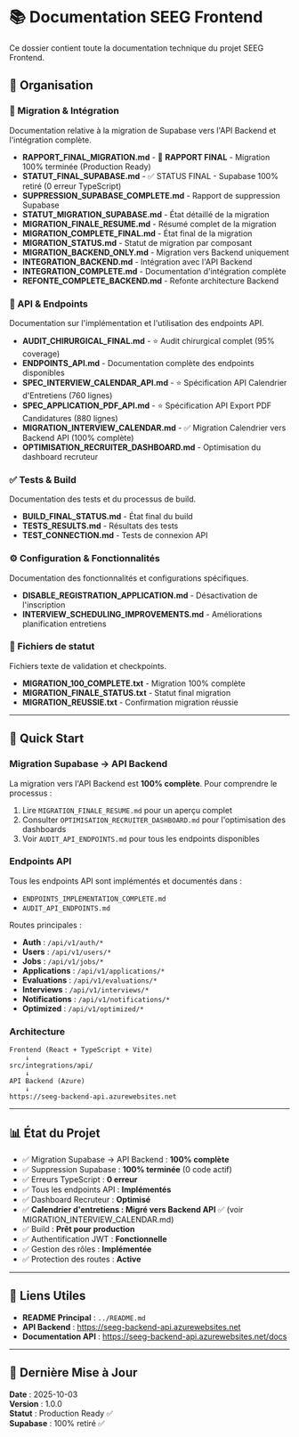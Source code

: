 # 📚 Documentation SEEG Frontend

Ce dossier contient toute la documentation technique du projet SEEG Frontend.

## 📁 Organisation

### 🔄 Migration & Intégration
Documentation relative à la migration de Supabase vers l'API Backend et l'intégration complète.

- **RAPPORT_FINAL_MIGRATION.md** - 🎉 **RAPPORT FINAL** - Migration 100% terminée (Production Ready)
- **STATUT_FINAL_SUPABASE.md** - ✅ STATUS FINAL - Supabase 100% retiré (0 erreur TypeScript)
- **SUPPRESSION_SUPABASE_COMPLETE.md** - Rapport de suppression Supabase
- **STATUT_MIGRATION_SUPABASE.md** - État détaillé de la migration
- **MIGRATION_FINALE_RESUME.md** - Résumé complet de la migration
- **MIGRATION_COMPLETE_FINAL.md** - État final de la migration
- **MIGRATION_STATUS.md** - Statut de migration par composant
- **MIGRATION_BACKEND_ONLY.md** - Migration vers Backend uniquement
- **INTEGRATION_BACKEND.md** - Intégration avec l'API Backend
- **INTEGRATION_COMPLETE.md** - Documentation d'intégration complète
- **REFONTE_COMPLETE_BACKEND.md** - Refonte architecture Backend

### 🔌 API & Endpoints
Documentation sur l'implémentation et l'utilisation des endpoints API.

- **AUDIT_CHIRURGICAL_FINAL.md** - ⭐ Audit chirurgical complet (95% coverage)
- **ENDPOINTS_API.md** - Documentation complète des endpoints disponibles
- **SPEC_INTERVIEW_CALENDAR_API.md** - ⭐ Spécification API Calendrier d'Entretiens (760 lignes)
- **SPEC_APPLICATION_PDF_API.md** - ⭐ Spécification API Export PDF Candidatures (880 lignes)
- **MIGRATION_INTERVIEW_CALENDAR.md** - ✅ Migration Calendrier vers Backend API (100% complète)
- **OPTIMISATION_RECRUITER_DASHBOARD.md** - Optimisation du dashboard recruteur

### ✅ Tests & Build
Documentation des tests et du processus de build.

- **BUILD_FINAL_STATUS.md** - État final du build
- **TESTS_RESULTS.md** - Résultats des tests
- **TEST_CONNECTION.md** - Tests de connexion API

### ⚙️ Configuration & Fonctionnalités
Documentation des fonctionnalités et configurations spécifiques.

- **DISABLE_REGISTRATION_APPLICATION.md** - Désactivation de l'inscription
- **INTERVIEW_SCHEDULING_IMPROVEMENTS.md** - Améliorations planification entretiens

### 📝 Fichiers de statut
Fichiers texte de validation et checkpoints.

- **MIGRATION_100_COMPLETE.txt** - Migration 100% complète
- **MIGRATION_FINALE_STATUS.txt** - Statut final migration
- **MIGRATION_REUSSIE.txt** - Confirmation migration réussie

---

## 🚀 Quick Start

### Migration Supabase → API Backend

La migration vers l'API Backend est **100% complète**. Pour comprendre le processus :

1. Lire `MIGRATION_FINALE_RESUME.md` pour un aperçu complet
2. Consulter `OPTIMISATION_RECRUITER_DASHBOARD.md` pour l'optimisation des dashboards
3. Voir `AUDIT_API_ENDPOINTS.md` pour tous les endpoints disponibles

### Endpoints API

Tous les endpoints API sont implémentés et documentés dans :
- `ENDPOINTS_IMPLEMENTATION_COMPLETE.md`
- `AUDIT_API_ENDPOINTS.md`

Routes principales :
- **Auth** : `/api/v1/auth/*`
- **Users** : `/api/v1/users/*`
- **Jobs** : `/api/v1/jobs/*`
- **Applications** : `/api/v1/applications/*`
- **Evaluations** : `/api/v1/evaluations/*`
- **Interviews** : `/api/v1/interviews/*`
- **Notifications** : `/api/v1/notifications/*`
- **Optimized** : `/api/v1/optimized/*`

### Architecture

```
Frontend (React + TypeScript + Vite)
    ↓
src/integrations/api/
    ↓
API Backend (Azure)
    ↓
https://seeg-backend-api.azurewebsites.net
```

---

## 📊 État du Projet

- ✅ Migration Supabase → API Backend : **100% complète**
- ✅ Suppression Supabase : **100% terminée** (0 code actif)
- ✅ Erreurs TypeScript : **0 erreur**
- ✅ Tous les endpoints API : **Implémentés**
- ✅ Dashboard Recruteur : **Optimisé**
- ✅ **Calendrier d'entretiens : Migré vers Backend API** ✅ (voir MIGRATION_INTERVIEW_CALENDAR.md)
- ✅ Build : **Prêt pour production**
- ✅ Authentification JWT : **Fonctionnelle**
- ✅ Gestion des rôles : **Implémentée**
- ✅ Protection des routes : **Active**

---

## 🔗 Liens Utiles

- **README Principal** : `../README.md`
- **API Backend** : https://seeg-backend-api.azurewebsites.net
- **Documentation API** : https://seeg-backend-api.azurewebsites.net/docs

---

## 📅 Dernière Mise à Jour

**Date** : 2025-10-03  
**Version** : 1.0.0  
**Statut** : Production Ready ✅  
**Supabase** : 100% retiré ✅

